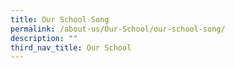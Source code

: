 ```yaml
---
title: Our School Song
permalink: /about-us/Our-School/our-school-song/
description: ""
third_nav_title: Our School
---
```

